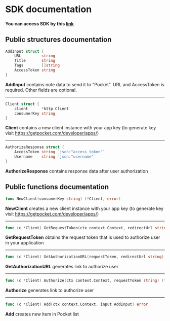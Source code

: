 # SDK documentation
#### You can access SDK by this [link](https://github.com/siteddv/golang-pocket-sdk)

## Public structures documentation
```go
AddInput struct {
    URL         string
    Title       string
    Tags        []string
    AccessToken string
}
```

**AddInput** contains note data to send it to "Pocket". 
URL and AccessToken is required. Other fields are optional.
* **

```go
Client struct {
    client      *http.Client
    consumerKey string
}
```

**Client** contains a new client instance with your app key (to generate key visit https://getpocket.com/developer/apps/)
* **

```go
AuthorizeResponse struct {
    AccessToken string `json:"access_token"`
    Username    string `json:"username"`
}
```

**AuthorizeResponse** contains response data after user authorization

## Public functions documentation

```go
func NewClient(consumerKey string) (*Client, error)
```

**NewClient** creates a new client instance with your app key (to generate key visit https://getpocket.com/developer/apps/)
* **

```go
func (c *Client) GetRequestToken(ctx context.Context, redirectUrl string) (string, error)
```

**GetRequestToken** obtains the request token that is used to authorize user in your application
* **

```go
func (c *Client) GetAuthorizationURL(requestToken, redirectUrl string) (string, error)
```

**GetAuthorizationURL** generates link to authorize user
* **

```go
func (c *Client) Authorize(ctx context.Context, requestToken string) (*AuthorizeResponse, error)
```

**Authorize** generates link to authorize user
* **

```go
func (c *Client) Add(ctx context.Context, input AddInput) error
```

**Add** creates new item in Pocket list
